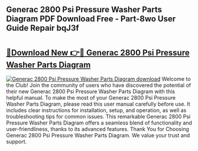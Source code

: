 ## Generac 2800 Psi Pressure Washer Parts Diagram PDF Download Free - Part-8wo User Guide Repair bqJ3f

# <h2><a href="http://dfmf6b.blite.top/?on=Generac+2800+Psi+Pressure+Washer+Parts+Diagram">🔗Download New 👉🔴 Generac 2800 Psi Pressure Washer Parts Diagram</a></h2>

[![Generac 2800 Psi Pressure Washer Parts Diagram download](https://i.imgur.com/lujVjoI.png)](http://dfmf6b.blite.top/?on=Generac+2800+Psi+Pressure+Washer+Parts+Diagram)
Welcome to the Club! Join the community of users who have discovered the potential of their new Generac 2800 Psi Pressure Washer Parts Diagram with this helpful manual. To make the most of your Generac 2800 Psi Pressure Washer Parts Diagram, please read this user manual carefully before use. It includes clear instructions for installation, setup, and operation, as well as troubleshooting tips for common issues. This remarkable Generac 2800 Psi Pressure Washer Parts Diagram offers a seamless blend of functionality and user-friendliness, thanks to its advanced features. Thank You for Choosing Generac 2800 Psi Pressure Washer Parts Diagram. We value your trust and support.

